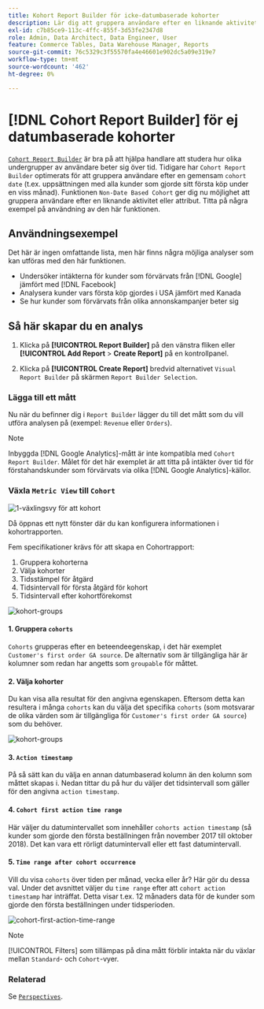 ```yaml
---
title: Kohort Report Builder för icke-datumbaserade kohorter
description: Lär dig att gruppera användare efter en liknande aktivitet eller attribut.
exl-id: c7b85ce9-113c-4ffc-855f-3d53fe2347d8
role: Admin, Data Architect, Data Engineer, User
feature: Commerce Tables, Data Warehouse Manager, Reports
source-git-commit: 76c5329c3f55570fa4e46601e902dc5a09e319e7
workflow-type: tm+mt
source-wordcount: '462'
ht-degree: 0%

---
```


# [!DNL Cohort Report Builder] för ej datumbaserade kohorter

[`Cohort Report Builder`](../dev-reports/cohort-rpt-bldr.md) är bra på att hjälpa handlare att studera hur olika undergrupper av användare beter sig över tid. Tidigare har `Cohort Report Builder` optimerats för att gruppera användare efter en gemensam `cohort date` (t.ex. uppsättningen med alla kunder som gjorde sitt första köp under en viss månad). Funktionen `Non-Date Based Cohort` ger dig nu möjlighet att gruppera användare efter en liknande aktivitet eller attribut. Titta på några exempel på användning av den här funktionen.

## Användningsexempel

Det här är ingen omfattande lista, men här finns några möjliga analyser som kan utföras med den här funktionen.

* Undersöker intäkterna för kunder som förvärvats från [!DNL Google] jämfört med [!DNL Facebook]
* Analysera kunder vars första köp gjordes i USA jämfört med Kanada
* Se hur kunder som förvärvats från olika annonskampanjer beter sig

## Så här skapar du en analys

1. Klicka på **[!UICONTROL Report Builder]** på den vänstra fliken eller **[!UICONTROL Add Report** > **Create Report]** på en kontrollpanel.

1. Klicka på **[!UICONTROL Create Report]** bredvid alternativet `Visual Report Builder` på skärmen `Report Builder Selection`.

### Lägga till ett mått

Nu när du befinner dig i `Report Builder` lägger du till det mått som du vill utföra analysen på (exempel: `Revenue` eller `Orders`).

>[!NOTE]
>
>Inbyggda [!DNL Google Analytics]-mått är inte kompatibla med `Cohort Report Builder`. Målet för det här exemplet är att titta på intäkter över tid för förstahandskunder som förvärvats via olika [!DNL Google Analytics]-källor.

### Växla `Metric View` till `Cohort`

![1-växlingsvy för att kohort](../../assets/1-toggle-metric-view-to-cohort.png)

Då öppnas ett nytt fönster där du kan konfigurera informationen i kohortrapporten.

Fem specifikationer krävs för att skapa en Cohortrapport:

1. Gruppera kohorterna
1. Välja kohorter
1. Tidsstämpel för åtgärd
1. Tidsintervall för första åtgärd för kohort
1. Tidsintervall efter kohortförekomst

![kohort-groups](../../assets/2-cohort-groups.png)<!--{: width="200" height="224"}-->



#### 1. Gruppera `cohorts`

`Cohorts` grupperas efter en beteendeegenskap, i det här exemplet `Customer's first order GA source`. De alternativ som är tillgängliga här är kolumner som redan har angetts som `groupable` för måttet.

#### 2. Välja kohorter

Du kan visa alla resultat för den angivna egenskapen. Eftersom detta kan resultera i många `cohorts` kan du välja det specifika `cohorts` (som motsvarar de olika värden som är tillgängliga för `Customer's first order GA source`) som du behöver.

![kohort-groups](../../assets/4-cohort-groups.png)<!--{: width="300" height="338"}-->

#### 3. `Action timestamp`

På så sätt kan du välja en annan datumbaserad kolumn än den kolumn som måttet skapas i. Nedan tittar du på hur du väljer det tidsintervall som gäller för den angivna `action timestamp`.

#### 4. `Cohort first action time range`

Här väljer du datumintervallet som innehåller `cohorts action timestamp` (så kunder som gjorde den första beställningen från november 2017 till oktober 2018). Det kan vara ett rörligt datumintervall eller ett fast datumintervall.

#### 5. `Time range after cohort occurrence`

Vill du visa `cohorts` över tiden per månad, vecka eller år? Här gör du dessa val. Under det avsnittet väljer du `time range` efter att `cohort action timestamp` har inträffat. Detta visar t.ex. 12 månaders data för de kunder som gjorde den första beställningen under tidsperioden.

![cohort-first-action-time-range](../../assets/5-cohort-first-action-time-range.png)<!--{: width="400" height="557"}-->

>[!NOTE]
>
>[!UICONTROL Filters] som tillämpas på dina mått förblir intakta när du växlar mellan `Standard`- och `Cohort`-vyer.

### Relaterad

Se [`Perspectives`](../../data-analyst/dev-reports/cohort-rpt-bldr.md).
